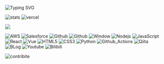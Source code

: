 <!-- https://readme-typing-svg.demolab.com/demo/ -->

![Typing SVG](https://readme-typing-svg.demolab.com?font=ms+graph&pause=2000&color=F7B200&width=1000&lines=IT業界のエンジニア、現在Salesforce、AWSを専念しています。)

![stats](https://github-readme-stats.vercel.app/api?username=RyuSeiri&show_icons=truee&include_all_commits=true&theme=onedark&hide=prs) ![vercel](https://github-readme-stats.vercel.app/api/top-langs/?username=RyuSeiri&layout=compact&show_icons=truee&include_all_commits=true&theme=onedark&card_width=230) 

<!-- <div align="right" >
  <img align="right" src="https://count.getloli.com/get/@:RyuSeiri" alt="RyuSeiri" />
</div>-->

![](https://activity-graph.herokuapp.com/graph?username=RyuSeiri&theme=github)

<!-- Label -->
![AWS](https://img.shields.io/badge/-Amazon%20AWS-232F3E.svg?logo=amazon-aws&style=flat) 
![Salesforce](https://img.shields.io/badge/-Salesforce-fff?style=flat&logo=Salesforce)
![Github](https://img.shields.io/badge/-git-181717.svg?logo=git&style=flat)
![Github](https://img.shields.io/badge/-GitHub-181717.svg?logo=github&style=flat)
![Window](https://img.shields.io/badge/-Windows-0078D6.svg?logo=windows&style=flat)
![Nodejs](https://img.shields.io/badge/-Nodejs-43853d?style=flat&logo=Node.js&logoColor=white)
![JavaScript](https://img.shields.io/badge/-JavaScript-e5cd0c?style=flat&logo=JavaScript&logoColor=000)
![React](https://img.shields.io/badge/-React-555.svg?logo=react&style=flat)
![Vue](https://img.shields.io/badge/-Vue-555.svg?logo=vue.js&style=flat)
![HTML5](https://img.shields.io/badge/-HTML5-333.svg?logo=html5&style=flat)
![CSS3](https://img.shields.io/badge/-CSS3-1572B6.svg?logo=css3&style=flat)
![Python](https://img.shields.io/badge/-Python-F9DC3E.svg?logo=python&style=flat)
![Github_Actions](https://img.shields.io/badge/-Github_Actions-fff?style=flat&logo=github-actions)
![Qiita](https://img.shields.io/badge/-qiita-fff?style=flat&logo=qiita)
![BLog](https://img.shields.io/badge/-blogger-fff?style=flat&logo=blogger)
![Youtube](https://img.shields.io/badge/-Bilibili-fff?style=flat&logo=Bilibili)
![Bilibili](https://img.shields.io/badge/-youtube-red?style=flat&logo=youtube)

![contribite](https://github-readme-activity-graph.cyclic.app/graph?username=RyuSeiri&theme=github)

